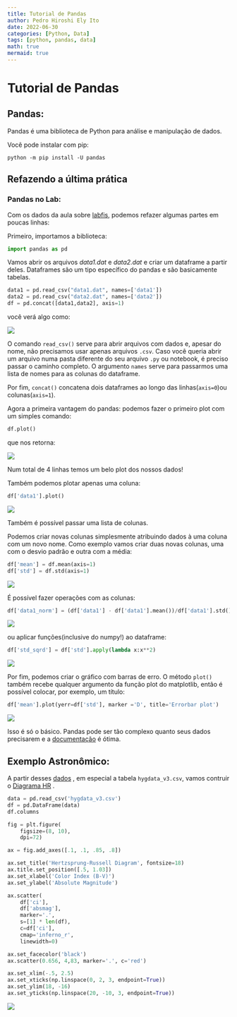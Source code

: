 ```yaml
---
title: Tutorial de Pandas
author: Pedro Hiroshi Ely Ito
date: 2022-06-30
categories: [Python, Data]
tags: [python, pandas, data]
math: true
mermaid: true
---
```


# Tutorial de Pandas

## Pandas:

Pandas é uma biblioteca de Python para análise e manipulação de dados.

Você pode instalar com pip:

```console
python -m pip install -U pandas
```

## Refazendo a última prática

### Pandas no Lab:

Com os dados da aula sobre 
[labfis](https://phisgroup.github.io/labfis.py/),
podemos refazer algumas partes em poucas linhas:

Primeiro, importamos a biblioteca:

```python
import pandas as pd
```

Vamos abrir os arquivos *data1.dat* e *data2.dat* e criar um dataframe
a partir deles. Dataframes são um tipo específico do pandas e são
basicamente tabelas.

```python
data1 = pd.read_csv("data1.dat", names=['data1'])
data2 = pd.read_csv("data2.dat", names=['data2'])
df = pd.concat([data1,data2], axis=1)
```

você verá algo como:

![](/images/20220630/df1.png)

O comando `read_csv()` serve para abrir arquivos com dados e, apesar do
nome, não precisamos usar apenas arquivos `.csv`. Caso você queria abrir
um arquivo numa pasta diferente do seu arquivo `.py` ou notebook,
é preciso passar o caminho completo.
O argumento `names` 
serve para passarmos uma lista de nomes para as colunas do dataframe. 

Por fim, `concat()` concatena dois dataframes ao longo 
das linhas(`axis=0`)ou colunas(`axis=1`).

Agora a primeira vantagem do pandas: podemos fazer o primeiro plot com
um simples comando:

```python
df.plot()
```

que nos retorna:

![](images/20220630/plot1.png)

Num total de 4 linhas temos um belo plot dos nossos dados!

Também podemos plotar apenas uma coluna:

```python
df['data1'].plot()
```

![](images/20220630/plot2.png)

Também é possível passar uma lista de colunas.

Podemos criar novas colunas simplesmente atribuindo dados à uma 
coluna com um novo nome. Como exemplo vamos criar duas novas colunas,
uma com o desvio padrão e outra com a média:

```python
df['mean'] = df.mean(axis=1)
df['std'] = df.std(axis=1)
```


![](images/20220630/df2.png)

É possível fazer operações com as colunas:

```python
df['data1_norm'] = (df['data1'] - df['data1'].mean())/df['data1'].std()
```

![](images/20220630/df3.png)

ou aplicar funções(inclusive do numpy!) ao dataframe:

```python
df['std_sqrd'] = df['std'].apply(lambda x:x**2)
```

![](images/20220630/df4.png)

Por fim, podemos criar o gráfico com barras de erro. O método `plot()`
também recebe qualquer argumento da função plot do matplotlib, então 
é possível colocar, por exemplo, um título:

```python
df['mean'].plot(yerr=df['std'], marker ='D', title='Errorbar plot')
```


![](images/20220630/plot3.png)

Isso é só o básico. Pandas pode ser tão complexo quanto seus dados
precisarem e a [documentação](https://pandas.pydata.org/docs/getting_started/index.html#getting-started)
é ótima.

## Exemplo Astronômico:
A partir desses 
[dados](https://github.com/astronexus/HYG-Database)
, em especial a tabela `hygdata_v3.csv`, vamos contruir o 
[Diagrama HR](https://en.wikipedia.org/wiki/Hertzsprung%E2%80%93Russell_diagram)
.

```python
data = pd.read_csv('hygdata_v3.csv')
df = pd.DataFrame(data)
df.columns

fig = plt.figure(
    figsize=(8, 10),
    dpi=72)

ax = fig.add_axes([.1, .1, .85, .8])

ax.set_title('Hertzsprung-Russell Diagram', fontsize=18)
ax.title.set_position([.5, 1.03])
ax.set_xlabel('Color Index (B-V)')
ax.set_ylabel('Absolute Magnitude')

ax.scatter(
    df['ci'],
    df['absmag'],
    marker='.',
    s=[1] * len(df),
    c=df['ci'],
    cmap='inferno_r',
    linewidth=0)

ax.set_facecolor('black')
ax.scatter(0.656, 4,83, marker='.', c='red')

ax.set_xlim(-.5, 2.5)
ax.set_xticks(np.linspace(0, 2, 3, endpoint=True))
ax.set_ylim(18, -16)
ax.set_yticks(np.linspace(20, -10, 3, endpoint=True))
```

![](images/20220630/plot4.png)
